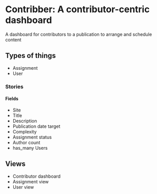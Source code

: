 # Contribber: A contributor-centric dashboard

A dashboard for contributors to a publication to arrange and schedule content

## Types of things

* Assignment
* User

### Stories

#### Fields

* Site
* Title
* Description
* Publication date target
* Complexity
* Assignment status
* Author count
* has_many Users

## Views

* Contributor dashboard
* Assignment view
* User view
